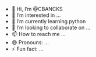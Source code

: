 - 👋 Hi, I’m @CBANCKS
- 👀 I’m interested in ...
- 🌱 I’m currently learning python
- 💞️ I’m looking to collaborate on ...
- 📫 How to reach me ...
- 😄 Pronouns: ...
- ⚡ Fun fact: ...

<!---
CBANCKS/CBANCKS is a ✨ special ✨ repository because its `README.md` (this file) appears on your GitHub profile.
You can click the Preview link to take a look at your changes.
--->
